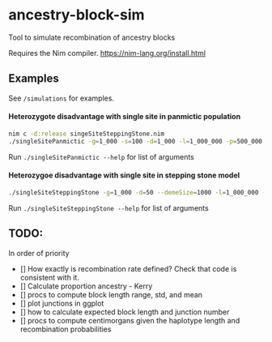 # ancestry-block-sim
Tool to simulate recombination of ancestry blocks

Requires the Nim compiler. https://nim-lang.org/install.html

## Examples
See `/simulations` for examples.

#### Heterozygote disadvantage with single site in panmictic population
```bash
nim c -d:release singeSiteSteppingStone.nim
./singleSitePanmictic -g=1_000 -s=100 -d=1_000 -l=1_000_000 -p=500_000 -r=1e-6 --seed=12345 -o singleSitePanmictic.out
```
Run `./singleSitePanmictic --help` for list of arguments

#### Heterozygoe disadvantage with single site in stepping stone model 
```bash
./singleSiteSteppingStone -g=1_000 -d=50 --demeSize=1000 -l=1_000_000 -p=500_000 -r=1e-6 -s=1234 -o=singleSiteSteppingStone.out
```
Run `./singleSiteSteppingStone --help` for list of arguments

## TODO:
In order of priority
- [] How exactly is recombination rate defined? Check that code is consistent with it.
- [] Calculate proportion ancestry - Kerry
- [] procs to compute block length range, std, and mean
- [] plot junctions in ggplot
- [] how to calculate expected block length and junction number
- [] procs to compute centimorgans given the haplotype length and recombination probabilities
